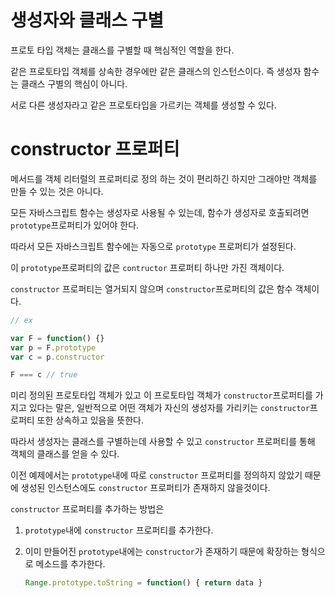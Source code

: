# 생성자와 클래스 구별

프로토 타입 객체는 클래스를 구별할 때 핵심적인 역할을 한다.

같은 프로토타입 객체를 상속한 경우에만 같은 클래스의 인스턴스이다. 즉 생성자 함수는 클래스 구별의 핵심이 아니다.

서로 다른 생성자라고 같은 프로토타입을 가르키는 객체를 생성할 수 있다.

# constructor 프로퍼티

메서드를 객체 리터럴의 프로퍼티로 정의 하는 것이 편리하긴 하지만 그래야만 객체를 만들 수 있는 것은 아니다. 

모든 자바스크립트 함수는 생성자로 사용될 수 있는데, 함수가 생성자로 호출되려면 `prototype`프로퍼티가 있어야 한다.

따라서 모든 자바스크립트 함수에는 자동으로 `prototype` 프로퍼티가 설정된다. 

이 `prototype`프로퍼티의 값은 `contructor` 프로퍼티 하나만 가진 객체이다.

`constructor` 프로퍼티는 열거되지 않으며 `constructor`프로퍼티의 값은 함수 객체이다.

```javascript
// ex

var F = function() {}
var p = F.prototype
var c = p.constructor

F === c // true
```

미리 정의된 프로토타입 객체가 있고 이 프로토타입 객체가 `constructor`프로퍼티를 가지고 있다는 말은, 일반적으로 어떤 객체가 자신의 생성자를 가리키는 `constructor`프로퍼티 또한 상속하고 있음을 뜻한다.

따라서 생성자는 클래스를 구별하는데 사용할 수 있고 `constructor` 프로퍼티를 통해 객체의 클래스를 얻을 수 있다.

이전 예제에서는 `prototype`내에 따로 `constructor` 프로퍼티를 정의하지 않았기 때문에 생성된 인스턴스에도 `constructor` 프로퍼티가 존재하지 않을것이다.

`constructor` 프로퍼티를 추가하는 방법은

1. `prototype`내에 `constructor` 프로퍼티를 추가한다.

2. 이미 만들어진 `prototype`내에는 `constructor`가 존재하기 때문에 확장하는 형식으로 메소드를 추가한다.

   ```javascript
   Range.prototype.toString = function() { return data }
   ```

   